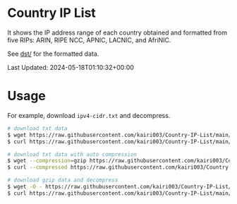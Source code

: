 # Country IP List

It shows the IP address range of each country obtained and formatted from five RIPs: ARIN, RIPE NCC, APNIC, LACNIC, and AfriNIC.

See [dst/](dst/) for the formatted data.

Last Updated: 2024-05-18T01:10:32+00:00


# Usage
For example, download `ipv4-cidr.txt` and decompress.

```sh
# download txt data
$ wget https://raw.githubusercontent.com/kairi003/Country-IP-List/main/dst/ipv4-cidr.txt
$ curl https://raw.githubusercontent.com/kairi003/Country-IP-List/main/dst/ipv4-cidr.txt > ipv4-cidr.txt

# download txt data with auto compression
$ wget --compression=gzip https://raw.githubusercontent.com/kairi003/Country-IP-List/main/dst/ipv4-cidr.txt
$ curl --compressed https://raw.githubusercontent.com/kairi003/Country-IP-List/main/dst/ipv4-cidr.txt > ipv4-cidr.txt

# download gzip data and decompress
$ wget -O - https://raw.githubusercontent.com/kairi003/Country-IP-List/main/dst/ipv4-cidr.txt.gz | gunzip > ipv4-cidr.txt
$ curl https://raw.githubusercontent.com/kairi003/Country-IP-List/main/dst/ipv4-cidr.txt.gz | gunzip > ipv4-cidr.txt
```
